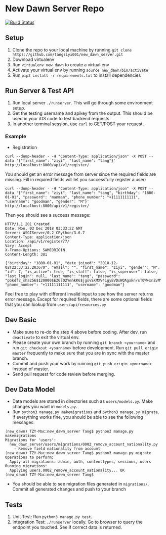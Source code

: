 # New Dawn Server Repo
[![Build Status](https://travis-ci.org/new-dawn/new_dawn_server.svg?branch=master)](https://travis-ci.org/new-dawn/new_dawn_server)

## Setup
1. Clone the repo to your local machine by running `git clone https://github.com/tangziyi001/new_dawn_server.git`
2. Download virtualenv
3. Run `virtualenv new_dawn` to create a virtual env
4. Activate your virtual env by running `source new_dawn/bin/activate`
5. Run `pip3 install -r requirements.txt` to install dependencies

## Run Server & Test API
1. Run local server `./runserver`. This will go through some environment setup.
2. Get the testing username and apikey from the output. This should be used in your iOS code to test backend requests.
3. In another terminal session, use `curl` to GET/POST your request.

### Example
* Registration
```
curl --dump-header - -H "Content-Type: application/json" -X POST --data '{"first_name": "ziyi", "last_name": "tang"}' http://localhost:8000/api/v1/register/
``` 
You should get an error message from server since the required fields are missing. Fill in required fields will let you successfully register a user:
```
curl --dump-header - -H "Content-Type: application/json" -X POST --data '{"first_name": "ziyi", "last_name": "tang", "birthday": "1800-01-01", "password": "manman", "phone_number": "+11111111111", "username": "goodman", "gender": "M"}' http://localhost:8000/api/v1/register/
```
Then you should see a success message:
```
HTTP/1.1 201 Created
Date: Mon, 03 Dec 2018 03:33:22 GMT
Server: WSGIServer/0.2 CPython/3.6.7
Content-Type: application/json
Location: /api/v1/register/7/
Vary: Accept
X-Frame-Options: SAMEORIGIN
Content-Length: 381

{"birthday": "1800-01-01", "date_joined": "2018-12-02T22:33:22.203670", "email": "", "first_name": "ziyi", "gender": "M", "id": 7, "is_active": true, "is_staff": false, "is_superuser": false, "last_login": null, "last_name": "tang", "password": "pbkdf2_sha256$120000$EZGzO2YmhkK6$jgsvSXMXV41gyEVDsWQAgxkn/sT0W+xnZvMYUkNY8DA=", "phone_number": "+11111111111", "username": "goodman"}
```
Feel free to play with different invalid input to see how the server returns error message.
Except for required fields, there are some optional fields that you can lookup from `users/api/resources.py`

## Dev Basic
* Make sure to re-do the step 4 above before coding. After dev, run `deactivate` to exit the virtual env.
* Please create your own branch by running `git branch <yourname>` and run `git checkout <yourname>` before development. Run `git pull origin master` frequently to make sure that you are in sync with the master branch.
* Commit and push your work by running `git push origin <yourname>` instead of master.
* Send pull request for code review before merging.

## Dev Data Model
* Data models are stored in directories such as `users/models.py`. Make changes you want in `models.py`.
* Run `python3 manage.py makemigrations` and `python3 manage.py migrate`. If everything works fine, you should be able to see the following messages:
```
(new_dawn) TZY-Mac:new_dawn_server Tang$ python3 manage.py makemigrations
Migrations for 'users':
  new_dawn_server/users/migrations/0002_remove_account_nationality.py
    - Remove field nationality from account
(new_dawn) TZY-Mac:new_dawn_server Tang$ python3 manage.py migrate
Operations to perform:
  Apply all migrations: admin, auth, contenttypes, sessions, users
Running migrations:
  Applying users.0002_remove_account_nationality... OK
(new_dawn) TZY-Mac:new_dawn_server Tang$ 
```
* You should be able to see migration files generated in `migrations/`. Commit all generated changes and push to your branch


## Tests
1. Unit Test: Run `python3 manage.py test`.
2. Integration Test: `./runserver` locally. Go to browser to query the endpoint you touched. See if correct data is returned.
